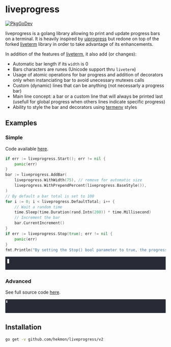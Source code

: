 # liveprogress
[![PkgGoDev](https://pkg.go.dev/badge/github.com/hekmon/liveprogress)](https://pkg.go.dev/github.com/hekmon/liveprogress)

liveprogress is a golang library allowing to print and update progress bars on a terminal. It is heavily inspired by [uiprogress](https://github.com/gosuri/uiprogress) but redone on top of the forked [liveterm](https://github.com/hekmon/liveterm/v2) library in order to take advantage of its enhancements.

In addition of the features of [liveterm](https://github.com/hekmon/liveterm/v2), it also add (or changes):
* Automatic bar length if its `width` is 0
* Bars characters are runes (Unicode support thru `liveterm`)
* Usage of atomic operations for bar progress and addition of decorators only when instanciating bar to avoid unecessary mutexes calls
* Custom (dynamic) lines that can be anything (not necessarly a progress bar)
* Main line concept: a bar or a custom line that will always be printed last (usefull for global progress when others lines indicate specific progress)
* Ability to style the bar and decorators using [termenv](https://github.com/muesli/termenv) styles

## Examples

### Simple

Code available [here](examples/simple/main.go).

```go
if err := liveprogress.Start(); err != nil {
	panic(err)
}
bar := liveprogress.AddBar(
	liveprogress.WithWidth(75), // remove for automatic size
	liveprogress.WithPrependPercent(liveprogress.BaseStyle()),
)
// By default a bar total is set to 100
for i := 0; i < liveprogress.DefaultTotal; i++ {
	// Wait a random time
	time.Sleep(time.Duration(rand.Intn(200)) * time.Millisecond)
	// Increment the bar
	bar.CurrentIncrement()
}
if err := liveprogress.Stop(true); err != nil {
	panic(err)
}
fmt.Println("By setting the Stop() bool parameter to true, the progress bar is cleared at stop.")
```

![Simple example output animation](https://github.com/hekmon/liveprogress/blob/main/examples/simple/record.gif?raw=true)

### Advanced

See full source code [here](examples/advanced/main.go).

![Advanced example output animation](https://github.com/hekmon/liveprogress/blob/main/examples/advanced/record.gif?raw=true)

## Installation

```bash
go get -v github.com/hekmon/liveprogress/v2
```
